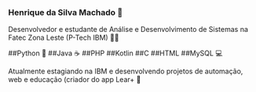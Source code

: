 ### Henrique da Silva Machado 🚀

Desenvolvedor e estudante de Análise e Desenvolvimento de Sistemas na Fatec Zona Leste (P-Tech IBM) 👨‍💻

##Python 🐍 
##Java ☕
##PHP 
##Kotlin
##C
##HTML 
##MySQL 💻

Atualmente estagiando na IBM e desenvolvendo projetos de automação, web e educação (criador do app Lear+ 📱
